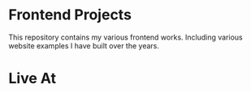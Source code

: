 # Frontend Projects
This repository contains my various frontend works. Including various website examples I have built over the years.

# Live At
